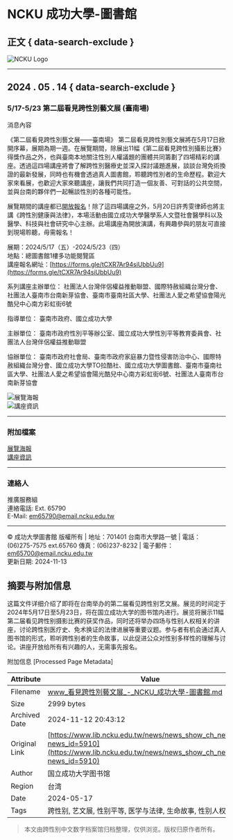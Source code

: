 # NCKU 成功大學-圖書館

## 正文 { data-search-exclude }


![NCKU Logo](https://www.lib.ncku.edu.tw/images/nckulib_logo.png)

---

## 2024 . 05 . 14 { data-search-exclude }

### 5/17-5/23 第二屆看見跨性別藝文展 (臺南場)

消息內容

《第二屆看見跨性別藝文展——臺南場》 第二屆看見跨性別藝文展將在5月17日掀開序幕，展期為期一週。在展覽期間，除展出11幅《第二屆看見跨性別攝影比賽》得獎作品之外，也與臺南本地關注性別人權議題的團體共同籌劃了四場精彩的講座。透過這四場講座將會了解跨性別醫療史並深入探討議題進展，談談台灣免術換證的最新發展，同時也有機會透過真人圖書館，聆聽跨性別者的生命歷程。歡迎大家來看展，也歡迎大家來聽講座，讓我們共同打造一個友善、可對話的公共空間，並與台南的夥伴們一起暢談性別的各種可能性。

展覽期間的講座都已[開放報名](https://forms.gle/tCXR7Ar94siUbbUu9)！除了這四場講座之外，5月20日許秀雯律師也將主講《跨性別健康與法律》，本場活動由國立成功大學醫學系人文暨社會醫學科以及醫學、科技與社會研究中心主辦。此場講座為開放演講，有興趣參與的朋友可直接到現場聆聽，毋需報名！

展期：2024/5/17（五）-2024/5/23（四）  
地點：總圖書館1樓多功能閱覽區  
講座報名網址：[https://forms.gle/tCXR7Ar94siUbbUu9](https://forms.gle/tCXR7Ar94siUbbUu9)

系列講座主辦單位：
社團法人台灣伴侶權益推動聯盟、國際特赦組織台灣分會、社團法人臺南市台南新芽協會、臺南市臺南社區大學、社團法人愛之希望協會陽光酷兒中心南方彩虹街6號 

指導單位：
臺南市政府、國立成功大學 

主辦單位：
臺南市政府性別平等辦公室、國立成功大學性別平等教育委員會、社團法人台灣伴侶權益推動聯盟 

協辦單位：
臺南市政府社會局、臺南市政府家庭暴力暨性侵害防治中心、國際特赦組織台灣分會、國立成功大學TO拉酷社、國立成功大學圖書館、臺南市臺南社區大學、社團法人愛之希望協會陽光酷兒中心南方彩虹街6號、社團法人臺南市台南新芽協會

![展覽海報](https://www.lib.ncku.edu.tw/news/admin_news/att_file/em65791-240514183821.jpg)  
![講座資訊](https://www.lib.ncku.edu.tw/news/admin_news/att_file/em65791-240514183822.jpg)

---

### 附加檔案

[展覽海報](admin_news/att_file/em65791-240514183821.jpg)  
[講座資訊](admin_news/att_file/em65791-240514183822.jpg)

---

### 連絡人

推廣服務組  
連絡電話: Ext. 65790  
E-Mail: [em65790@email.ncku.edu.tw](mailto:em65790@email.ncku.edu.tw)

---

© 成功大學圖書館 版權所有 | 地址：701401 台南市大學路一號 | 電話：(06)275-7575 ext.65760 傳真：(06)237-8232 | 電子郵件：[em65700@email.ncku.edu.tw](mailto:em65700@email.ncku.edu.tw)  
更新日期: 2024-11-13

## 摘要与附加信息

<!-- tcd_abstract -->
这篇文件详细介绍了即将在台南举办的第二届看见跨性别艺文展。展览的时间定于2024年5月17日至5月23日，将在国立成功大学的图书馆内进行。展览将展示11幅第二届看见跨性别摄影比赛的获奖作品，同时还将举办四场与性别人权相关的讲座，讨论跨性别医疗史、免术换证的法律进展等重要议题。参与者有机会通过真人图书馆的形式，聆听跨性别者的生命故事，以此促进公众对性别多样性的理解与讨论。讲座开放给所有有兴趣的人，无需事先报名。
<!-- tcd_abstract_end -->

附加信息 [Processed Page Metadata]

| Attribute       | Value                                  |
|-----------------|----------------------------------------|
| Filename        | www_看見跨性別藝文展_-_NCKU_成功大學-圖書館.md                             |
| Size            | 2999 bytes                           |
| Archived Date   | 2024-11-12 20:43:12                             |
| Original Link   | [https://www.lib.ncku.edu.tw/news/news_show_ch_news.php?news_id=5910](https://www.lib.ncku.edu.tw/news/news_show_ch_news.php?news_id=5910)                       |
| Author          | 国立成功大学图书馆                               |
| Region          | 台湾                               |
| Date            | 2024-05-17                                 |
| Tags            | 跨性别, 艺文展, 性别平等, 医学与法律, 生命故事, 性别人权                                 |
>
> 本文由跨性别中文数字档案馆归档整理，仅供浏览。版权归原作者所有。
>